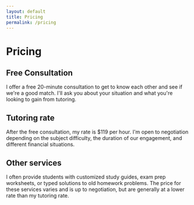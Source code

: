 ```yaml
---
layout: default
title: Pricing
permalink: /pricing
---
```


# Pricing

## Free Consultation

I offer a free 20-minute consultation to get to know each other and see if we're a good match. I'll ask you about your situation and what you're looking to gain from tutoring. 

## Tutoring rate

After the free consultation, my rate is $119 per hour. I'm open to negotiation depending on the subject difficulty, the duration of our engagement, and different financial situations.

## Other services

I often provide students with customized study guides, exam prep worksheets, or typed solutions to old homework problems. The price for these services varies and is up to negotiation, but are generally at a lower rate than my tutoring rate.
